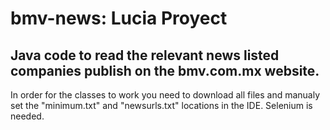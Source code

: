 # bmv-news: Lucia Proyect
## Java code to read the relevant news listed companies publish on the bmv.com.mx website.
In order for the classes to work you need to download all files and manualy set the "minimum.txt" and "newsurls.txt" locations in the IDE.
Selenium is needed.
